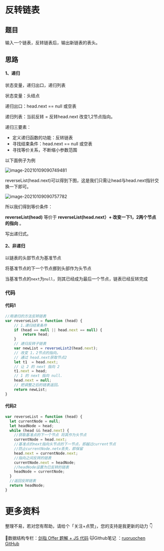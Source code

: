 # 反转链表

## 题目

输入一个链表，反转链表后，输出新链表的表头。

## 思路

#### 1、递归

状态变量，递归出口，递归列表

状态变量：头结点

递归出口：head.next == null 或空表

递归列表：当前反转 =  反转head.next 改变1,2节点指向。



递归三要素：

- 定义递归函数的功能：反转链表
- 寻找结束条件：head.next == null 或空表
- 寻找等价关系，不断缩小参数范围

以下面例子为例

![image-20210109090749481](http://ruoruochen-img-bed.oss-cn-beijing.aliyuncs.com/img/image-20210109090749481.png)

reverseList(head.next)可以得到下图，这是我们只需让head与head.next指针交换一下即可。

![image-20210109090757782](http://ruoruochen-img-bed.oss-cn-beijing.aliyuncs.com/img/image-20210109090757782.png)

所以我们得到等价条件：

**reverseList(head)** 等价于 **reverseList(head.next）+ 改变一下1，2两个节点的指向** 。

写出递归式。

#### 2、非递归

以链表的头部节点为基准节点

将基准节点的下一个节点挪到头部作为头节点

当基准节点的`next`为`null`，则其已经成为最后一个节点，链表已经反转完成

### 代码

#### 代码1

```js
//用递归的方法反转链表
var reverseList = function (head) {
    // 1.递归结束条件
    if (head == null || head.next == null) {
        return head;
    }
    // 递归反转子链表
    var newList = reverseList2(head.next);
    // 改变 1，2节点的指向。
    // 通过 head.next获取节点2
    let t1  = head.next;
    // 让 2 的 next 指向 2
    t1.next = head;
    // 1 的 next 指向 null.
    head.next = null;
    // 把调整之后的链表返回。
    return newList;
}
```

#### 代码2

```js
var reverseList = function (head) {
  let currentNode = null;
  let headNode = head;
  while (head && head.next) {
    //获取基准点的下一个节点 将其作为头节点
    currentNode = head.next;
    //基准点的next指向头节点的下一节点，即越过current节点 
    //防止currentNode.netx丢失，即保留
    head.next = currentNode.next;
    //指向之间反转的链表
    currentNode.next = headNode;
    //headNode设置为已反转的链表
    headNode = currentNode;
  }
  //返回反转链表
  return headNode;
}
```

# 更多资料

整理不易，若对您有帮助，请给个「关注+点赞」，您的支持是我更新的动力 👇

📖数据结构专栏：[剑指 Offer 题解 + JS 代码](https://blog.csdn.net/weixin_43786756/category_10716516.html) 
🐱Github笔记 ：[ruoruochen GitHub](https://github.com/ruoruochen/front-end-note)